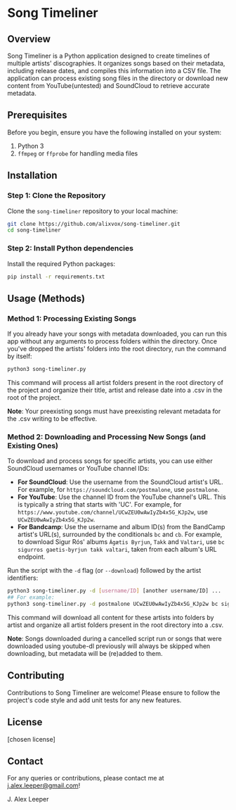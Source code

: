 # Song Timeliner

## Overview

Song Timeliner is a Python application designed to create timelines of multiple artists' discographies. It organizes songs based on their metadata, including release dates, and compiles this information into a CSV file. The application can process existing song files in the directory or download new content from YouTube(untested) and SoundCloud to retrieve accurate metadata.

## Prerequisites

Before you begin, ensure you have the following installed on your system:

1.  Python 3
2.  `ffmpeg` or `ffprobe` for handling media files

## Installation

### Step 1: Clone the Repository

Clone the `song-timeliner` repository to your local machine:

```bash
git clone https://github.com/alixvox/song-timeliner.git
cd song-timeliner
```

### Step 2: Install Python dependencies

Install the required Python packages:

```bash
pip install -r requirements.txt
```

## Usage (Methods)

### Method 1: Processing Existing Songs

If you already have your songs with metadata downloaded, you can run this app without any arguments to process folders within the directory. Once you've dropped the artists' folders into the root directory, run the command by itself:

```bash
python3 song-timeliner.py
```

This command will process all artist folders present in the root directory of the project and organize their title, artist and release date into a .csv in the root of the project.

**Note**: Your preexisting songs must have preexisting relevant metadata for the .csv writing to be effective.

### Method 2: Downloading and Processing New Songs (and Existing Ones)

To download and process songs for specific artists, you can use either SoundCloud usernames or YouTube channel IDs:

- **For SoundCloud**: Use the username from the SoundCloud artist's URL. For example, for `https://soundcloud.com/postmalone`, use `postmalone`.
- **For YouTube**: Use the channel ID from the YouTube channel's URL. This is typically a string that starts with 'UC'. For example, for `https://www.youtube.com/channel/UCwZEU0wAwIyZb4x5G_KJp2w`, use `UCwZEU0wAwIyZb4x5G_KJp2w`.
- **For Bandcamp**: Use the username and album ID(s) from the BandCamp artist's URL(s), surrounded by the conditionals `bc` and `cb`. For example, to download Sigur Rós' albums `Ágætis Byrjun`, `Takk` and `Valtari`, use `bc sigurros gaetis-byrjun takk valtari`, taken from each album's URL endpoint.

Run the script with the `-d` flag (or `--download`) followed by the artist identifiers:

```bash
python3 song-timeliner.py -d [username/ID] [another username/ID] ...
## For example:
python3 song-timeliner.py -d postmalone UCwZEU0wAwIyZb4x5G_KJp2w bc sigurros takk valtari cb
```

This command will download all content for these artists into folders by artist and organize all artist folders present in the root directory into a .csv.

**Note**: Songs downloaded during a cancelled script run or songs that were downloaded using youtube-dl previously will always be skipped when downloading, but metadata will be (re)added to them.

## Contributing

Contributions to Song Timeliner are welcome! Please ensure to follow the project's code style and add unit tests for any new features.

## License

\[chosen license\]

## Contact

For any queries or contributions, please contact me at j.alex.leeper@gmail.com!

J. Alex Leeper
&nbsp;

